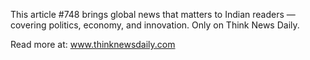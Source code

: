 This article #748 brings global news that matters to Indian readers — covering politics, economy, and innovation. Only on Think News Daily.

Read more at: www.thinknewsdaily.com